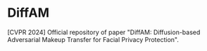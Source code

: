 # DiffAM
[CVPR 2024] Official repository of paper "DiffAM: Diffusion-based Adversarial Makeup Transfer for Facial Privacy Protection".
